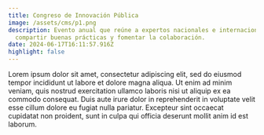 ```yaml
---
title: Congreso de Innovación Pública
image: /assets/cms/p1.png
description: Evento anual que reúne a expertos nacionales e internacionales para
  compartir buenas prácticas y fomentar la colaboración.
date: 2024-06-17T16:11:57.916Z
highlight: false
---
```

<!--StartFragment-->

Lorem ipsum dolor sit amet, consectetur adipiscing elit, sed do eiusmod tempor incididunt ut labore et dolore magna aliqua. Ut enim ad minim veniam, quis nostrud exercitation ullamco laboris nisi ut aliquip ex ea commodo consequat. Duis aute irure dolor in reprehenderit in voluptate velit esse cillum dolore eu fugiat nulla pariatur. Excepteur sint occaecat cupidatat non proident, sunt in culpa qui officia deserunt mollit anim id est laborum.

<!--EndFragment-->